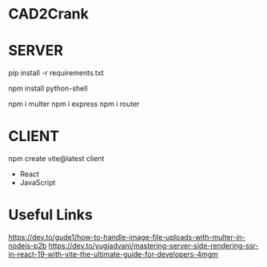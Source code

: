 # CAD2Crank
# SERVER
pip install -r requirements.txt

npm install python-shell

npm i multer
npm i express
npm i router 


# CLIENT 
npm create vite@latest client
- React
- JavaScript

# Useful Links
https://dev.to/gude1/how-to-handle-image-file-uploads-with-multer-in-nodejs-p2b
https://dev.to/yugjadvani/mastering-server-side-rendering-ssr-in-react-19-with-vite-the-ultimate-guide-for-developers-4mgm